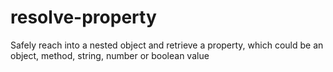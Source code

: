 # resolve-property
Safely reach into a nested object and retrieve a property, which could be an object, method, string, number or boolean value
